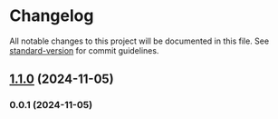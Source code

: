 # Changelog

All notable changes to this project will be documented in this file. See [standard-version](https://github.com/conventional-changelog/standard-version) for commit guidelines.

## [1.1.0](https://github.com/nachof948/instagram-clone/compare/v0.0.1...v1.1.0) (2024-11-05)

### 0.0.1 (2024-11-05)
